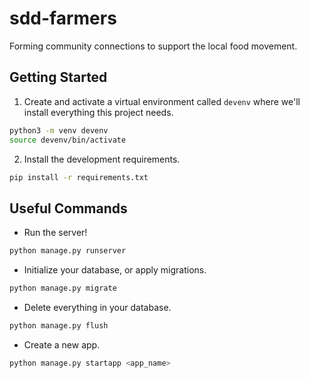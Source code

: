 # sdd-farmers
Forming community connections to support the local food movement.

## Getting Started
1. Create and activate a virtual environment called `devenv` where we'll install everything this project needs.
```bash
python3 -m venv devenv
source devenv/bin/activate
```

2. Install the development requirements.
```bash
pip install -r requirements.txt
```

## Useful Commands
* Run the server!
```bash
python manage.py runserver
```
* Initialize your database, or apply migrations.
```bash
python manage.py migrate
```
* Delete everything in your database.
```bash
python manage.py flush
```
* Create a new app.
```bash
python manage.py startapp <app_name>
```
